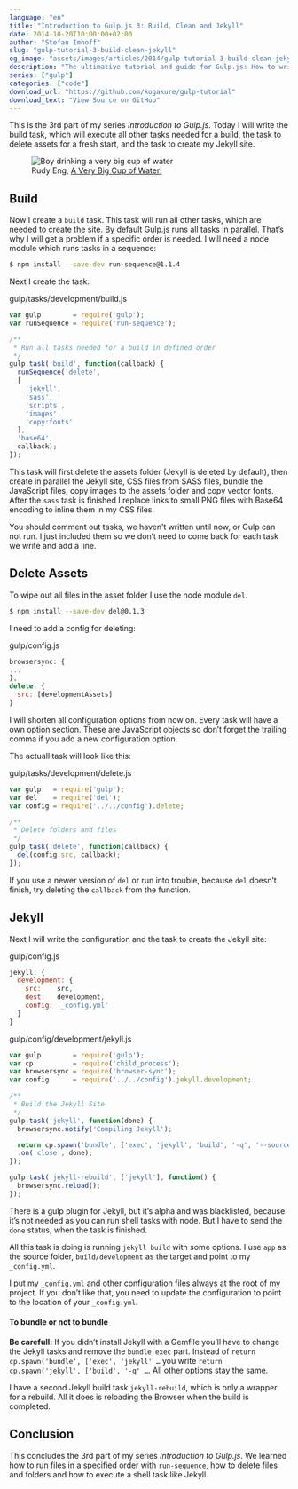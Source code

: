 ```yaml
---
language: "en"
title: "Introduction to Gulp.js 3: Build, Clean and Jekyll"
date: 2014-10-20T10:00:00+02:00
author: "Stefan Imhoff"
slug: "gulp-tutorial-3-build-clean-jekyll"
og_image: "assets/images/articles/2014/gulp-tutorial-3-build-clean-jekyll/gulp-tutorial-3.jpg"
description: "The ultimative tutorial and guide for Gulp.js: How to write tasks for cleaning files and folders, generating the build and the website with Jekyll."
series: ["gulp"]
categories: ["code"]
download_url: "https://github.com/kogakure/gulp-tutorial"
download_text: "View Source on GitHub"
---
```


This is the 3rd part of my series *Introduction to Gulp.js*. Today I will write the build task, which will execute all other tasks needed for a build, the task to delete assets for a fresh start, and the task to create my Jekyll site.

<figure class="image-figure">
  <img src="/assets/images/articles/2014/gulp-tutorial-3-build-clean-jekyll/gulp-tutorial-3.jpg" alt="Boy drinking a very big cup of water">
  <figcaption>
    Rudy Eng, <a href="https://www.flickr.com/photos/mac-ash/3628500632" target="_blank" rel="nofollow" rel="noopener">A Very Big Cup of Water!</a>
  </figcaption>
</figure>



## Build

Now I create a `build` task. This task will run all other tasks, which are needed to create the site. By default Gulp.js runs all tasks in parallel. That’s why I will get a problem if a specific order is needed. I will need a node module which runs tasks in a sequence:

```bash
$ npm install --save-dev run-sequence@1.1.4
```

Next I create the task:

<p class="code-info">gulp/tasks/development/build.js</p>

```javascript
var gulp        = require('gulp');
var runSequence = require('run-sequence');

/**
 * Run all tasks needed for a build in defined order
 */
gulp.task('build', function(callback) {
  runSequence('delete',
  [
    'jekyll',
    'sass',
    'scripts',
    'images',
    'copy:fonts'
  ],
  'base64',
  callback);
});
```


This task will first delete the assets folder (Jekyll is deleted by default), then create in parallel the Jekyll site, CSS files from SASS files, bundle the JavaScript files, copy images to the assets folder and copy vector fonts. After the `sass` task is finished I replace links to small PNG files with Base64 encoding to inline them in my CSS files.

You should comment out tasks, we haven’t written until now, or Gulp can not run. I just included them so we don’t need to come back for each task we write and add a line.

## Delete Assets

To wipe out all files in the asset folder I use the node module `del`.

```bash
$ npm install --save-dev del@0.1.3
```

I need to add a config for deleting:

<p class="code-info">gulp/config.js</p>

```javascript
browsersync: {
...
},
delete: {
  src: [developmentAssets]
}
```


I will shorten all configuration options from now on. Every task will have a own option section. These are JavaScript objects so don’t forget the trailing comma if you add a new configuration option.

The actuall task will look like this:

<p class="code-info">gulp/tasks/development/delete.js</p>

```javascript
var gulp   = require('gulp');
var del    = require('del');
var config = require('../../config').delete;

/**
 * Delete folders and files
 */
gulp.task('delete', function(callback) {
  del(config.src, callback);
});
```


If you use a newer version of `del` or run into trouble, because `del` doesn’t finish, try deleting the `callback` from the function.

## Jekyll

Next I will write the configuration and the task to create the Jekyll site:

<p class="code-info">gulp/config.js</p>

```javascript
jekyll: {
  development: {
    src:    src,
    dest:   development,
    config: '_config.yml'
  }
}
```


<p class="code-info">gulp/config/development/jekyll.js</p>

```javascript
var gulp        = require('gulp');
var cp          = require('child_process');
var browsersync = require('browser-sync');
var config      = require('../../config').jekyll.development;

/**
 * Build the Jekyll Site
 */
gulp.task('jekyll', function(done) {
  browsersync.notify('Compiling Jekyll');

  return cp.spawn('bundle', ['exec', 'jekyll', 'build', '-q', '--source=' + config.src, '--destination=' + config.dest, '--config=' + config.config], { stdio: 'inherit' })
  .on('close', done);
});

gulp.task('jekyll-rebuild', ['jekyll'], function() {
  browsersync.reload();
});
```


There is a gulp plugin for Jekyll, but it’s alpha and was blacklisted, because it’s not needed as you can run shell tasks with node. But I have to send the `done` status, when the task is finished.

All this task is doing is running `jekyll build` with some options. I use `app` as the source folder, `build/development` as the target and point to my `_config.yml`.

I put my `_config.yml` and other configuration files always at the root of my project. If you don’t like that, you need to update the configuration to point to the location of your `_config.yml`.


<aside class="aside-hint" role="complementary">
  <h4>To bundle or not to bundle</h4>
  <p><strong>Be carefull:</strong> If you didn’t install Jekyll with a Gemfile you’ll have to change the Jekyll tasks and remove the <code>bundle exec</code> part. Instead of <code>return cp.spawn('bundle', ['exec', 'jekyll' …</code> you write <code>return cp.spawn('jekyll', ['build', '-q' …</code>. All other options stay the same.</p>
</aside>

I have a second Jekyll build task `jekyll-rebuild`, which is only a wrapper for a rebuild. All it does is reloading the Browser when the build is completed.

## Conclusion

This concludes the 3rd part of my series *Introduction to Gulp.js*. We learned how to run files in a specified order with `run-sequence`, how to delete files and folders and how to execute a shell task like Jekyll.
